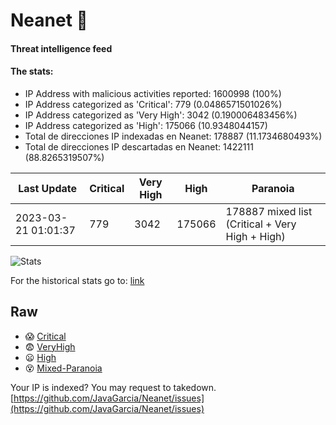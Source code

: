 # Neanet :hocho:
#### Threat intelligence feed
#### The stats:

- IP Address with malicious activities reported: 1600998 (100%)
- IP Address categorized as 'Critical':  779 (0.0486571501026%)
- IP Address categorized as 'Very High':  3042 (0.190006483456%)
- IP Address categorized as 'High':  175066 (10.9348044157)
- Total de direcciones IP indexadas en Neanet:  178887 (11.1734680493%)
- Total de direcciones IP descartadas en Neanet:  1422111 (88.8265319507%)

| Last Update | Critical | Very High | High | Paranoia |
| --- | --- | --- | --- | --- |
| 2023-03-21 01:01:37 | 779 | 3042 | 175066 | 178887 mixed list (Critical + Very High + High)|

![Stats](https://docs.google.com/spreadsheets/d/e/2PACX-1vSnaNMIXVabIpDJjufMlzH7poXnshF3mgd8Is1g9ytUEzVsP5my4Trn8f-xkoLLQ38xpL3HtmUexLo6/pubchart?oid=501124687&format=image)

For the historical stats go to: [link](/stats.csv)
## Raw
- :scream: [Critical](https://raw.githubusercontent.com/JavaGarcia/Neanet/master/blacklists/neanet_critical.txt)
- :fearful: [VeryHigh](https://raw.githubusercontent.com/JavaGarcia/Neanet/master/blacklists/neanet_veryHigh.txtt)
- :frowning: [High](https://raw.githubusercontent.com/JavaGarcia/Neanet/master/blacklists/neanet_high.txt)
- :dizzy_face: [Mixed-Paranoia](https://raw.githubusercontent.com/JavaGarcia/Neanet/master/blacklists/neanet_all.txt)


Your IP is indexed? You may request to takedown. [https://github.com/JavaGarcia/Neanet/issues](https://github.com/JavaGarcia/Neanet/issues)























































































































































































































































































































































































































































































































































































































































































































































































































































































































































































































































































































































































































































































































































































































































































































































































































































































































































































































































































































































































































































































































































































































































































































































































































































































































































































































































































































































































































































































































































































































































































































































































































































































































































































































































































































































































































































































































































































































































































































































































































































































































































































































































































































































































































































































































































































































































































































































































































































































































































































































































































































































































































































































































































































































































































































































































































































































































































































































































































































































































































































































































































































































































































































































































































































































































































































































































































































































































































































































































































































































































































































































































































































































































































































































































































































































































































































































































































































































































































































































































































































































































































































































































































































































































































































































































































































































































































































































































































































































































































































































































































































































































































































































































































































































































































































































































































































































































































































































































































































































































































































































































































































































